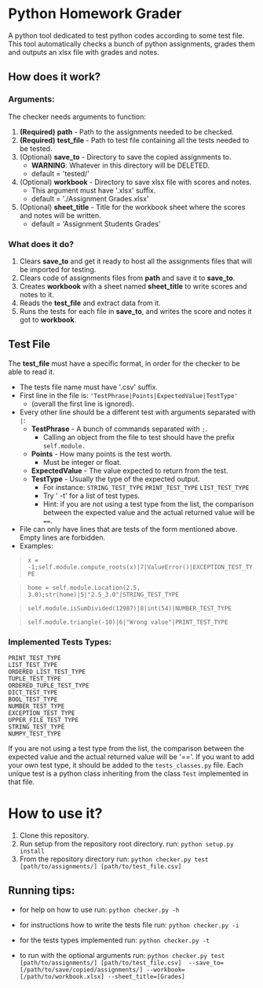 #  Python Homework Grader

A python tool dedicated to test python codes according to some test file.
This tool automatically checks a bunch of python assignments, grades them and outputs an xlsx file with grades and notes.

## How does it work?
### Arguments:
The checker needs arguments to function:
1. **(Required)** **path** - Path to the assignments needed to be checked.
2. **(Required)** **test_file** - Path to test file containing all the tests needed to be tested.
3. (Optional)  **save_to** - Directory to save the copied assignments to.
	- **WARNING**: Whatever in this directory will be DELETED. 
	- default = 'tested/' 
4. (Optional) **workbook** - Directory to save xlsx file with scores and notes. 
	- This argument must have '.xlsx' suffix. 
	- default = './Assignment Grades.xlsx' 
6. (Optional) **sheet_title** - Title for the workbook sheet where the scores and notes 
will be written. 
	- default = 'Assignment Students Grades'

### What does it do?
   1. Clears **save_to** and get it ready to host all the assignments files that will be imported for testing.
   2. Clears code of assignments files from **path** and save it to **save_to**.
   3. Creates **workbook** with a sheet named **sheet_title** to write scores and notes to it.
   4. Reads the **test_file** and extract data from it.
   5. Runs the tests for each file in **save_to**, and writes the score and notes it got to **workbook**.

## Test File
The **test_file** must have a specific format, in order for the checker to be able to read it.
- The tests file name must have '.csv' suffix. 
- First line in the file is: 
	`'TestPhrase|Points|ExpectedValue|TestType'`
	* (overall the first line is ignored).
- Every other line should be a different test with arguments separated with `|`: 
    - **TestPhrase** - A bunch of commands separated with `;`. 
	    - Calling an object from the file to test should have the prefix `self.module.`
    - **Points** - How many points is the test worth. 
	    - Must be integer or float. 
    - **ExpectedValue** - The value expected to return from the test. 
    - **TestType** - Usually the type of the expected output. 
	     - For instance: 
	     `STRING_TEST_TYPE`
	     `PRINT_TEST_TYPE`
	     `LIST_TEST_TYPE`
	     - Try ' -t' for a list of test types.
	     - Hint: if you are not using a test type from the list, the comparison between the expected value and the actual returned value will be `==`.
- File can only have lines that are tests of the form mentioned above. Empty lines are forbidden. 
- Examples: 
> `x = -1;self.module.compute_roots(x)|7|ValueError()|EXCEPTION_TEST_TYPE`

> `home = self.module.Location(2.5, 3.0);str(home)|5|"2.5_3.0"|STRING_TEST_TYPE`

> `self.module.isSumDivided(12987)|8|int(54)|NUMBER_TEST_TYPE`

> `self.module.triangle(-10)|6|"Wrong value"|PRINT_TEST_TYPE`

### Implemented Tests Types:
    PRINT_TEST_TYPE
    LIST_TEST_TYPE
    ORDERED_LIST_TEST_TYPE
    TUPLE_TEST_TYPE
    ORDERED_TUPLE_TEST_TYPE
    DICT_TEST_TYPE
    BOOL_TEST_TYPE
    NUMBER_TEST_TYPE
    EXCEPTION_TEST_TYPE
    UPPER_FILE_TEST_TYPE
    STRING_TEST_TYPE
    NUMPY_TEST_TYPE
If you are not using a test type from the list, the comparison between the expected value and the actual returned value will be '=='.
If you want to add your own test type, it should be added to the `tests_classes.py` file.
Each unique test is a python class inheriting from the class `Test` implemented in that file. 

# How to use it?
1. Clone this repository.
2. Run setup from the repository root directory. run: `python setup.py install`
3. From the repository directory run:
`python checker.py test [path/to/assignments/] [path/to/test_file.csv]`

## Running tips:
* for help on how to use run:
`python checker.py -h`

* for instructions how to write the tests file run:
`python checker.py -i`

* for the tests types implemented run:
`python checker.py -t`

* to run with the optional arguments run:
`python checker.py test [path/to/assignments/] [path/to/test_file.csv] 
--save_to=[/path/to/save/copied/assignments/] --workbook=[/path/to/workbook.xlsx] --sheet_title=[Grades]`


